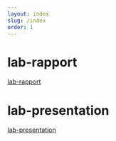```yaml
---
layout: index
slug: /index
order: 1
---
```



# lab-rapport

[lab-rapport](https://labs-web.github.io/lab-rapport/rapport.html)

# lab-presentation

[lab-presentation](https://labs-web.github.io/lab-rapport/presentation.html)


